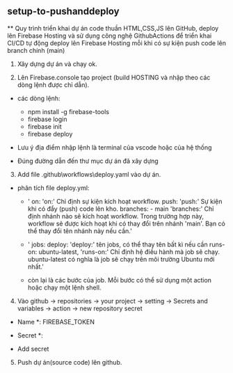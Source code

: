 ## setup-to-pushanddeploy

\*\* Quy trình triển khai dự án code thuần HTML,CSS,JS lên GitHub, deploy lên Firebase Hosting và sử dụng công nghệ GithubActions để triển khai CI/CD tự động deploy lên Firebase Hosting mỗi khi có sự kiện push code lên branch chính (main)

1. Xây dựng dự án và chạy ok.

2. Lên Firebase.console tạo project (build HOSTING và nhập theo các dòng lệnh được chỉ dẫn).

- các dòng lệnh:

  - npm install -g firebase-tools
  - firebase login
  - firebase init
  - firebase deploy

- Lưu ý địa điểm nhập lệnh là terminal của vscode hoặc của hệ thống
- Đúng đường dẫn đến thư mục dự án đã xây dựng

3. Add file .github\workflows\deploy.yaml vào dự án.

- phân tích file deploy.yml:

  - ' on: 'on:' Chỉ định sự kiện kích hoạt workflow.
    push: 'push:' Sự kiện khi có đẩy (push) code lên kho.
    branches: - main 'branches:' Chỉ định nhánh nào sẽ kích hoạt workflow. Trong trường hợp này, workflow sẽ được kích hoạt khi có thay đổi trên nhánh 'main'. Bạn có thể thay đổi tên nhánh này nếu cần.'

  - ' jobs:
    deploy: 'deploy:' tên jobs, có thể thay tên bất kì nếu cần
    runs-on: ubuntu-latest, 'runs-on:' Chỉ định hệ điều hành mà job sẽ chạy. ubuntu-latest có nghĩa là job sẽ chạy trên môi trường Ubuntu mới nhất.'

  - còn lại là các bước của job. Mỗi bước có thể sử dụng một action hoặc chạy một lệnh shell.

4. Vào github -> repositories -> your project -> setting -> Secrets and variables -> action -> new repository secret

- Name \*: FIREBASE_TOKEN
- Secret \*:

- Add secret

5. Push dự án(source code) lên github.
